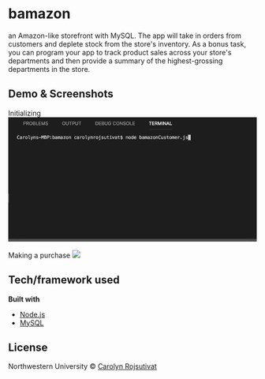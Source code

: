 # bamazon
an Amazon-like storefront with MySQL. The app will take in orders from customers and deplete stock from the store's inventory. As a bonus task, you can program your app to track product sales across your store's departments and then provide a summary of the highest-grossing departments in the store.

## Demo & Screenshots
Initializing
![](bamazon1.gif)

Making a purchase
![](bamazon2.gif)

## Tech/framework used

<b>Built with</b>
- [Node.js](https://nodejs.org/en/)
- [MySQL](https://www.mysql.com/)

## License

Northwestern University © [Carolyn Rojsutivat]()